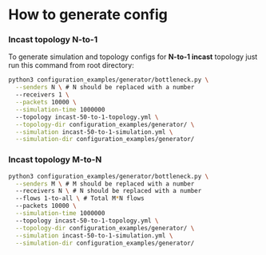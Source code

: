 # How to generate config

### Incast topology N-to-1

To generate simulation and topology configs for **N-to-1 incast** topology just run this command from root directory:

```bash
python3 configuration_examples/generator/bottleneck.py \
  --senders N \ # N should be replaced with a number
  --receivers 1 \
  --packets 10000 \
  --simulation-time 1000000
  --topology incast-50-to-1-topology.yml \
  --topology-dir configuration_examples/generator/ \
  --simulation incast-50-to-1-simulation.yml \
  --simulation-dir configuration_examples/generator/
```

### Incast topology M-to-N

```bash
python3 configuration_examples/generator/bottleneck.py \
  --senders M \ # M should be replaced with a number
  --receivers N \ # N should be replaced with a number
  --flows 1-to-all \ # Total M*N flows
  --packets 10000 \
  --simulation-time 1000000
  --topology incast-50-to-1-topology.yml \
  --topology-dir configuration_examples/generator/ \
  --simulation incast-50-to-1-simulation.yml \
  --simulation-dir configuration_examples/generator/
```
